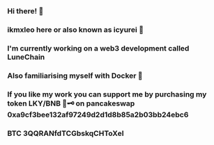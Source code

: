 ### Hi there! 🌌

### ikmxleo here or also known as icyurei 🧊
### I'm currently working on a web3 development called LuneChain
### Also familiarising myself with Docker 🐳 
### If you like my work you can support me by purchasing my token LKY/BNB 🌙🗝️ on pancakeswap 0xa9cf3bee132af97249d2d1d8b85a2b03bb24ebc6 
### BTC 3QQRANfdTCGbskqCHToXeI 


<!--
**4zer0day/4zer0day** is a ✨ _special_ ✨ repository because its `README.md` (this file) appears on your GitHub profile.

Here are some ideas to get you started:

- 🔭 I’m currently working on ...
- 🌱 I’m currently learning ...
- 👯 I’m looking to collaborate on ...
- 🤔 I’m looking for help with ...
- 💬 Ask me about ...
- 📫 How to reach me: ...
- 😄 Pronouns: ...
- ⚡ Fun fact: ...
-->
